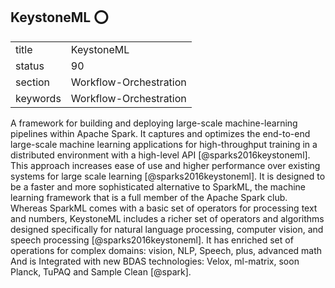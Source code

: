 ## KeystoneML :o:


|          |                        |
| -------- | ---------------------- |
| title    | KeystoneML             | 
| status   | 90                     |
| section  | Workflow-Orchestration |
| keywords | Workflow-Orchestration |


    
A framework for building and deploying large-scale machine-learning
pipelines within Apache Spark. It captures and optimizes the
end-to-end large-scale machine learning applications for
high-throughput training in a distributed environment with a
high-level API [@sparks2016keystoneml]. This approach increases
ease of use and higher performance over existing systems for large
scale learning [@sparks2016keystoneml]. It is designed to be a
faster and more sophisticated alternative to SparkML, the machine
learning framework that is a full member of the Apache Spark
club. Whereas SparkML comes with a basic set of operators for
processing text and numbers, KeystoneML includes a richer set of
operators and algorithms designed specifically for natural language
processing, computer vision, and speech processing [@sparks2016keystoneml]. It
has enriched set of operations for complex domains: vision, NLP, Speech,
plus, advanced math And is Integrated with new BDAS technologies:
Velox, ml-matrix, soon Planck, TuPAQ and Sample Clean [@spark].


